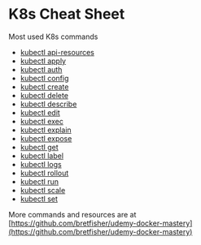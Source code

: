 # K8s Cheat Sheet

Most used K8s commands

- [kubectl api-resources](./cheat_sheets/api-resources/README.md)
- [kubectl apply](./cheat_sheets/apply/README.md)
- [kubectl auth](./cheat_sheets/auth/README.md)
- [kubectl config](./cheat_sheets/config/README.md)
- [kubectl create](./cheat_sheets/create/README.md)
- [kubectl delete](./cheat_sheets/delete/README.md)
- [kubectl describe](./cheat_sheets/describe/README.md)
- [kubectl edit](./cheat_sheets/edit/README.md)
- [kubectl exec](./cheat_sheets/exec/README.md)
- [kubectl explain](./cheat_sheets/explain/README.md)
- [kubectl expose](./cheat_sheets/expose/README.md)
- [kubectl get](./cheat_sheets/get/README.md)
- [kubectl label](./cheat_sheets/label/README.md)
- [kubectl logs](./cheat_sheets/logs/README.md)
- [kubectl rollout](./cheat_sheets/rollout/README.md)
- [kubectl run](./cheat_sheets/run/README.md)
- [kubectl scale](./cheat_sheets/scale/README.md)
- [kubectl set](./cheat_sheets/set/README.md)

More commands and resources are at [https://github.com/bretfisher/udemy-docker-mastery](https://github.com/bretfisher/udemy-docker-mastery)
